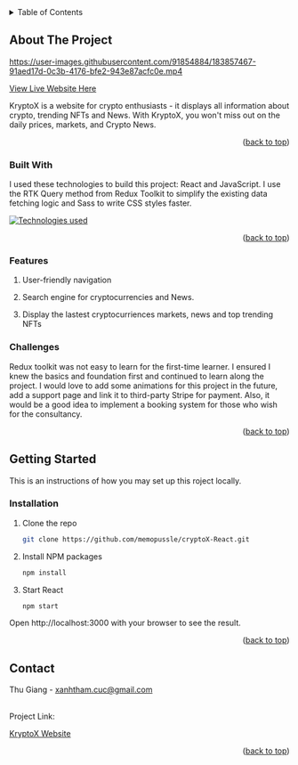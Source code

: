 




<!-- TABLE OF CONTENTS -->
<details>
  <summary>Table of Contents</summary>
  <ol>
    <li>
      <a href="#about-the-project">About The Project</a>
      <ul>
        <li><a href="#built-with">Built With</a></li>
        <li><a href="#features">Features</a></li>
        <li><a href="#challenges">Challenges</a></li>
      </ul>
    </li>
    <li>
      <a href="#getting-started">Getting Started</a>
      <ul>
        <li><a href="#installation">Installation</a></li>
      </ul>
    </li>
    <li><a href="#contact">Contact</a></li>
  </ol>
</details>



<!-- ABOUT THE PROJECT -->
## About The Project

https://user-images.githubusercontent.com/91854884/183857467-91aed17d-0c3b-4176-bfe2-943e87acfc0e.mp4


[View Live Website Here ](https://luxury-seahorse-505c6e.netlify.app/)

KryptoX is a website for crypto enthusiasts - it displays all information about crypto, trending NFTs and News. With KryptoX, you won't miss out on the daily prices, markets, and Crypto News.

<p align="right">(<a href="#readme-top">back to top</a>)</p>



### Built With

I used these technologies to build this project: React and JavaScript. I use the RTK Query method from Redux Toolkit to simplify the existing data fetching logic and Sass to write CSS styles faster. 


[![Technologies used](https://skills.thijs.gg/icons?i=react,js&theme=light)](https://skills.thijs.gg)

<p align="right">(<a href="#readme-top">back to top</a>)</p>

### Features
  <ol>
        <li><p>User-friendly navigation</p></li>
        <li><p>Search engine for cryptocurrencies and News. </p></li>
        <li><p>Display the lastest cryptocurriences markets, news and top trending NFTs</p></li>
  </ol>


### Challenges

Redux toolkit was not easy to learn for the first-time learner. I ensured I knew the basics and foundation first and continued to learn along the project. I would love to add some animations for this project in the future, add a support page and link it to third-party Stripe for payment. Also, it would be a good idea to implement a booking system for those who wish for the consultancy.



<p align="right">(<a href="#readme-top">back to top</a>)</p>


<!-- GETTING STARTED -->
## Getting Started

This is an instructions of how you may set up this roject locally.

### Installation


1. Clone the repo
   ```sh
   git clone https://github.com/memopussle/cryptoX-React.git
   ```
2. Install NPM packages
   ```sh
   npm install
   ```
4. Start React
   ```sh
   npm start
   ```
<p>Open http://localhost:3000 with your browser to see the result.</p>

<p align="right">(<a href="#readme-top">back to top</a>)</p>



<!-- CONTACT -->
## Contact

Thu Giang - xanhtham.cuc@gmail.com

<br /> 
Project Link: 

[KryptoX Website](https://github.com/memopussle/cryptoX-React)

<p align="right">(<a href="#readme-top">back to top</a>)</p>


